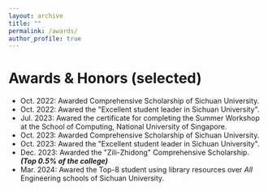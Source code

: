 ```yaml
---
layout: archive
title: ""
permalink: /awards/
author_profile: true
---
```



Awards & Honors (selected)
===============

* Oct. 2022: Awarded Comprehensive Scholarship of Sichuan University.
* Oct. 2022: Awared the "Excellent student leader in Sichuan University".
* Jul. 2023: Awared the certificate for completing the Summer Workshop at the School of Computing, National University of Singapore.
* Oct. 2023: Awarded Comprehensive Scholarship of Sichuan University.
* Oct. 2023: Awared the "Excellent student leader in Sichuan University".
* Dec. 2023: Awarded the "Zili-Zhidong" Comprehensive Scholarship. ***(Top 0.5% of the college)***
* Mar. 2024: Awared the Top-8 student using library resources over *All* Engineering schools of Sichuan University.

 
